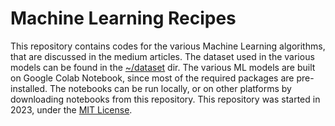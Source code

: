 # Machine Learning Recipes

This repository contains codes for the various Machine Learning algorithms, that are discussed in the medium articles. The dataset used in the various models can be found in the [~/dataset](https://github.com/thisisashwinraj/Machine-Learning-Recipes/tree/master/datasets) dir. The various ML models are built on Google Colab Notebook, since most of the required packages are pre-installed. The notebooks can be run locally, or on other platforms by downloading notebooks from this repository. This repository was started in 2023, under the [MIT License](https://github.com/thisisashwinraj/Machine-Learning-Recipes/blob/master/LICENSE).